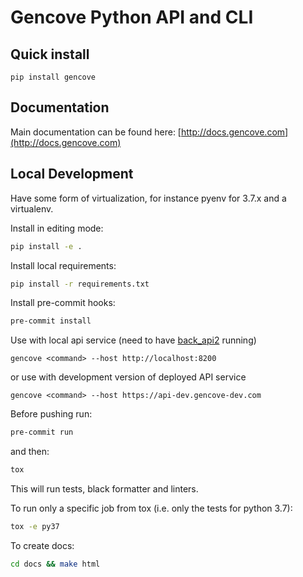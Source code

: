 # Gencove Python API and CLI

## Quick install ##
`pip install gencove`

## Documentation ##
Main documentation can be found here: [http://docs.gencove.com](http://docs.gencove.com)

## Local Development

Have some form of virtualization, for instance pyenv for 3.7.x and a virtualenv.

Install in editing mode:
```bash
pip install -e .
```

Install local requirements:
```bash
pip install -r requirements.txt
```

Install pre-commit hooks:
```bash
pre-commit install
```

Use with local api service (need to have [back_api2](http://gitlab.com/gencove/v2/back_api2/) running)

```
gencove <command> --host http://localhost:8200
```

or use with development version of deployed API service

```
gencove <command> --host https://api-dev.gencove-dev.com
```

Before pushing run:

```bash
pre-commit run
```

and then:

```bash
tox
```

This will run tests, black formatter and linters.

To run only a specific job from tox (i.e. only the tests for python 3.7):

```bash
tox -e py37
```

To create docs:

```bash
cd docs && make html
```
